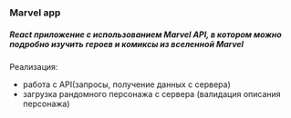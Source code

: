 ### Marvel app

##### React приложение с использованием Marvel API, в котором можно подробно изучить героев и комиксы из вселенной Marvel

Реализация:
* работа с API(запросы, получение данных с сервера)
* загрузка рандомного персонажа с сервера (валидация описания персонажа)

 